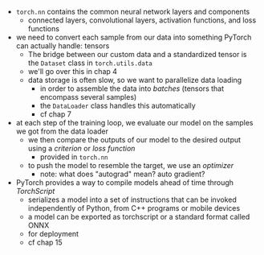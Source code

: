 - `torch.nn` contains the common neural network layers and components
	- connected layers, convolutional layers, activation functions, and loss functions
- we need to convert each sample from our data into something PyTorch can actually handle: tensors
	- The bridge between our custom data and a standardized tensor is the `Dataset` class in `torch.utils.data`
	- we'll go over this in chap 4
	- data storage is often slow, so we want to parallelize data loading
		- in order to assemble the data into _batches_ (tensors that encompass several samples)
		- the `DataLoader` class handles this automatically
		- cf chap 7
- at each step of the training loop, we evaluate our model on the samples we got from the data loader
	- we then compare the outputs of our model to the desired output using a _criterion_ or _loss function_
		- provided in `torch.nn`
	- to push the model to resemble the target, we use an _optimizer_
		- note: what does "autograd" mean? auto gradient?
- PyTorch provides a way to compile models ahead of time through _TorchScript_
	- serializes a model into a set of instructions that can be invoked independently of Python, from C++ programs or mobile devices
	- a model can be exported as torchscript or a standard format called ONNX
	- for deployment
	- cf chap 15